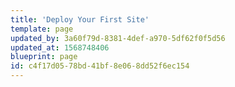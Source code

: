 ```yaml
---
title: 'Deploy Your First Site'
template: page
updated_by: 3a60f79d-8381-4def-a970-5df62f0f5d56
updated_at: 1568748406
blueprint: page
id: c4f17d05-78bd-41bf-8e06-8dd52f6ec154
---
```

